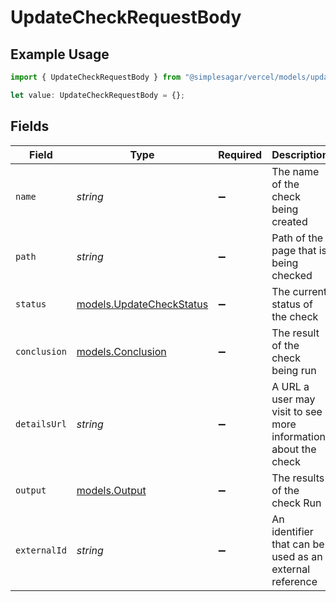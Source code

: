 # UpdateCheckRequestBody

## Example Usage

```typescript
import { UpdateCheckRequestBody } from "@simplesagar/vercel/models/updatecheckop.js";

let value: UpdateCheckRequestBody = {};
```

## Fields

| Field                                                          | Type                                                           | Required                                                       | Description                                                    | Example                                                        |
| -------------------------------------------------------------- | -------------------------------------------------------------- | -------------------------------------------------------------- | -------------------------------------------------------------- | -------------------------------------------------------------- |
| `name`                                                         | *string*                                                       | :heavy_minus_sign:                                             | The name of the check being created                            | Performance Check                                              |
| `path`                                                         | *string*                                                       | :heavy_minus_sign:                                             | Path of the page that is being checked                         | /                                                              |
| `status`                                                       | [models.UpdateCheckStatus](../models/updatecheckstatus.md)     | :heavy_minus_sign:                                             | The current status of the check                                |                                                                |
| `conclusion`                                                   | [models.Conclusion](../models/conclusion.md)                   | :heavy_minus_sign:                                             | The result of the check being run                              |                                                                |
| `detailsUrl`                                                   | *string*                                                       | :heavy_minus_sign:                                             | A URL a user may visit to see more information about the check | https://example.com/check/run/1234abc                          |
| `output`                                                       | [models.Output](../models/output.md)                           | :heavy_minus_sign:                                             | The results of the check Run                                   |                                                                |
| `externalId`                                                   | *string*                                                       | :heavy_minus_sign:                                             | An identifier that can be used as an external reference        | 1234abc                                                        |